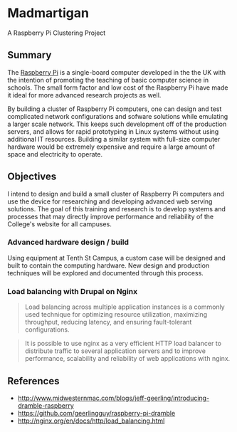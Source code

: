 # Madmartigan
A Raspberry Pi Clustering Project

## Summary
The [Raspberry Pi](http://raspberrypi.org) is a single-board computer developed in the the UK with the intention of promoting the teaching of basic computer science in schools. The small form factor and low cost of the Raspberry Pi have made it ideal for more advanced research projects as well.

By building a cluster of Raspberry Pi computers, one can design and test complicated network configurations and sofware solutions while emulating a larger scale network. This keeps such development off of the production servers, and allows for rapid prototyping in Linux systems without using additional IT resources. Building a similar system with full-size computer hardware would be extremely expensive and require a large amount of space and electricity to operate.


## Objectives
I intend to design and build a small cluster of Raspberry Pi computers and use the device for researching and developing advanced web serving solutions. The goal of this training and research is to develop systems and processes that may directly improve performance and reliability of the College's website for all campuses.

### Advanced hardware design / build
Using equipment at Tenth St Campus, a custom case will be designed and built to contain the computing hardware. New design and production techniques will be explored and documented through this process.

### Load balancing with Drupal on Nginx
> Load balancing across multiple application instances is a commonly used technique for optimizing resource utilization, maximizing throughput, reducing latency, and ensuring fault-tolerant configurations.

>It is possible to use nginx as a very efficient HTTP load balancer to distribute traffic to several application servers and to improve performance, scalability and reliability of web applications with nginx.


## References
- http://www.midwesternmac.com/blogs/jeff-geerling/introducing-dramble-raspberry
- https://github.com/geerlingguy/raspberry-pi-dramble
- http://nginx.org/en/docs/http/load_balancing.html